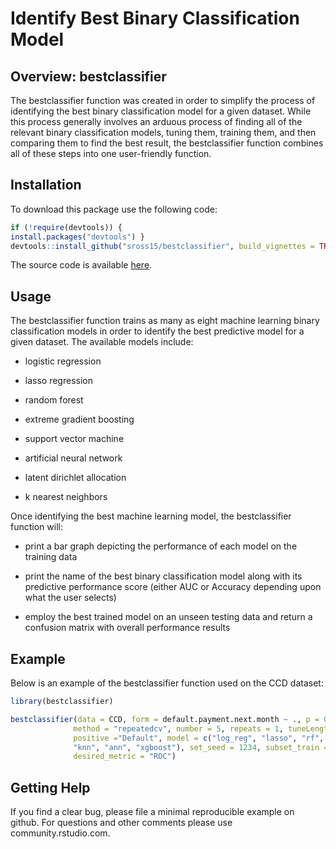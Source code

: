 # Identify Best Binary Classification Model

## Overview: bestclassifier

The bestclassifier function was created in order to simplify the process of identifying the best binary classification model for a given dataset. While this process generally involves an arduous process of finding all of the relevant binary classification models, tuning them, training them, and then comparing them to find the best result, the bestclassifier function combines all of these steps into one user-friendly function.

## Installation

To download this package use the following code:

``` r
if (!require(devtools)) {
install.packages("devtools") }
devtools::install_github("sross15/bestclassifier", build_vignettes = TRUE)
```

The source code is available [here](https://github.com/sross15/bestclassifier).

## Usage

The bestclassifier function trains as many as eight machine learning binary classification models in order to identify the best predictive model for a given dataset. The available models include:

  - logistic regression

  - lasso regression

  - random forest

  - extreme gradient boosting
  
  - support vector machine
  
  - artificial neural network
  
  - latent dirichlet allocation
  
  - k nearest neighbors
  

Once identifying the best machine learning model, the bestclassifier function will: 

  - print a bar graph depicting the performance of each model on the training data

  - print the name of the best binary classification model along with its predictive performance score (either AUC or Accuracy depending upon what the user selects)

  - employ the best trained model on an unseen testing data and return a confusion matrix with overall performance results

## Example 

Below is an example of the bestclassifier function used on the CCD dataset:

``` r
library(bestclassifier)

bestclassifier(data = CCD, form = default.payment.next.month ~ ., p = 0.7, 
              method = "repeatedcv", number = 5, repeats = 1, tuneLength = 5, 
              positive ="Default", model = c("log_reg", "lasso", "rf", "svm", "lda", 
              "knn", "ann", "xgboost"), set_seed = 1234, subset_train = .01, 
              desired_metric = "ROC")
```

## Getting Help

If you find a clear bug, please file a minimal reproducible example on github. For questions and other comments please use community.rstudio.com.